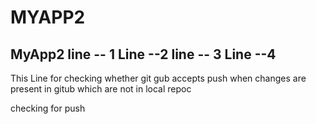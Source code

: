 # MYAPP2
MyApp2
line -- 1
Line --2 
line -- 3
Line  --4
-----------------
This Line for checking whether git gub accepts push when changes are present in gitub which are not in local repoc

checking for push